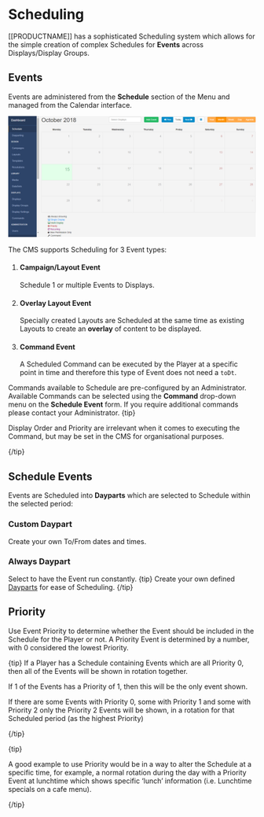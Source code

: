 <!--toc=scheduling-->

# Scheduling

[[PRODUCTNAME]] has a sophisticated Scheduling system which allows for the simple creation of complex Schedules for **Events** across Displays/Display Groups. 

## Events

Events are administered from the **Schedule** section of the Menu and managed from the Calendar interface.

![Schedule](img/schedule_intro_.png)



The CMS supports Scheduling for 3 Event types:

1. #### **Campaign/Layout Event**

   Schedule 1 or multiple Events to Displays. 

2. #### **Overlay Layout Event**

   Specially created Layouts are Scheduled at the same time as existing Layouts to create an **overlay** of content to be displayed. 

3. #### **Command Event**

   A Scheduled Command can be executed by the Player at a specific point in time and therefore this type of Event does not need a `toDt`.

Commands available to Schedule are pre-configured by an Administrator. Available Commands can be selected using the **Command** drop-down menu on the **Schedule Event** form. If you require additional commands please contact your Administrator.
{tip}

Display Order and Priority are irrelevant when it comes to executing the Command, but may be set in the CMS for organisational purposes.

{/tip}

## Schedule Events

Events are Scheduled into **Dayparts** which are selected to Schedule within the selected period:

### Custom Daypart

Create your own To/From dates and times.

### Always Daypart

Select to have the Event run constantly.
{tip}
Create your own defined [Dayparts](scheduling_dayparting.html) for ease of Scheduling.
{/tip}

## Priority

Use Event Priority to determine whether the Event should be included in the Schedule for the Player or not. A Priority Event is determined by a number, with 0 considered the lowest Priority.

{tip}
If a Player has a Schedule containing Events which are all Priority 0, then all of the Events will be shown in rotation together. 

If 1 of the Events has a Priority of 1, then this will be the only event shown. 

If there are some Events with Priority 0, some with Priority 1 and some with Priority 2 only the Priority 2 Events will be shown, in a rotation for that Scheduled period (as the highest Priority)

{/tip}

{tip}

A good example to use Priority would be in a way to alter the Schedule at a specific time, for example, a normal rotation during the day with a Priority Event at lunchtime which shows specific ‘lunch’ information (i.e. Lunchtime specials on a cafe menu).

{/tip}